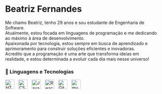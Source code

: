#  Beatriz Fernandes 

Me chamo Beatriz, tenho 29 anos e sou estudante de Engenharia de Software. <br>Atualmente, estou focada em linguagens de programação e me dedicando ao máximo à área de desenvolvimento. <br>Apaixonada por tecnologia, estou sempre em busca de aprendizado e aprimoramento para construir soluções eficientes e inovadoras. <br>Acredito que a programação é uma arte que transforma ideias em realidade, e estou determinada a evoluir cada dia mais nesse universo!


### 🤖 Linguagens e Tecnologias
<img 
    align="left" 
    alt="HTML"
    title="HTML" 
    width="30px" 
    style="padding-right: 10px;" 
    src="https://cdn.jsdelivr.net/gh/devicons/devicon@latest/icons/html5/html5-original.svg" 
/>
<img 
    align="left" 
    alt="CSS" 
    title="CSS"
    width="30px" 
    style="padding-right: 10px;" 
    src="https://cdn.jsdelivr.net/gh/devicons/devicon@latest/icons/css3/css3-original.svg" 
/>
<img 
    align="left" 
    alt="JavaScript" 
    title="JavaScript"
    width="30px" 
    style="padding-right: 10px;" 
    src="https://cdn.jsdelivr.net/gh/devicons/devicon@latest/icons/javascript/javascript-original.svg" 
/>
<img 
    align="left" 
    alt="React"
    title="React" 
    width="30px" 
    style="padding-right: 10px;" 
    src="https://cdn.jsdelivr.net/gh/devicons/devicon@latest/icons/react/react-original.svg" 
/>
<img 
    align="left" 
    alt="Git" 
    title="Git"
    width="30px" 
    style="padding-right: 10px;" 
    src="https://cdn.jsdelivr.net/gh/devicons/devicon@latest/icons/git/git-original.svg" 
/>
<img width="30" height="30" src="https://img.icons8.com/pulsar-color/48/mysql.png" alt="mysql"/>
